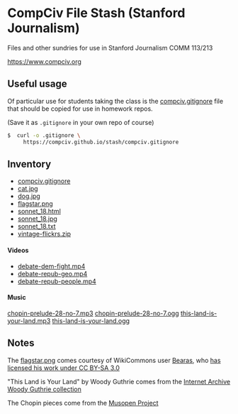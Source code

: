 # CompCiv File Stash (Stanford Journalism)

Files and other sundries for use in Stanford Journalism COMM 113/213 

https://www.compciv.org


## Useful usage

Of particular use for students taking the class is the [compciv.gitignore](compciv.gitignore) file that should be copied for use in homework repos. 

(Save it as `.gitignore` in your own repo of course)


```sh
$  curl -o .gitignore \
     https://compciv.github.io/stash/compciv.gitignore
```

## Inventory

- [compciv.gitignore](//compciv.github.io/stash/compciv.gitignore)
- [cat.jpg](//compciv.github.io/stash/cat.jpg)
- [dog.jpg](//compciv.github.io/stash/dog.jpg)
- [flagstar.png](//compciv.github.io/stash/flagstar.png)
- [sonnet_18.html](//compciv.github.io/stash/sonnet_18.html)
- [sonnet_18.jpg](//compciv.github.io/stash/sonnet_18.jpg)
- [sonnet_18.txt](//compciv.github.io/stash/sonnet_18.txt)
- [vintage-flickrs.zip](//compciv.github.io/stash/vintage-flickrs.zip)

#### Videos

- [debate-dem-fight.mp4](//compciv.github.io/stash/media/debate-dem-fight.mp4)
- [debate-repub-geo.mp4](//compciv.github.io/stash/media/debate-repub-geo.mp4)
- [debate-repub-people.mp4](//compciv.github.io/stash/media/debate-repub-people.mp4)


#### Music

[chopin-prelude-28-no-7.mp3](//compciv.github.io/stash/media/chopin-prelude-28-no-7.mp3)
[chopin-prelude-28-no-7.ogg](//compciv.github.io/stash/media/chopin-prelude-28-no-7.ogg)
[this-land-is-your-land.mp3](//compciv.github.io/stash/media/this-land-is-your-land.mp3)
[this-land-is-your-land.ogg](//compciv.github.io/stash/media/this-land-is-your-land.ogg)


## Notes

The [flagstar.png](flagstar.png) comes courtesy of WikiCommons user [Bearas](https://commons.wikimedia.org/wiki/User:Bearas), who [has licensed his work under CC BY-SA 3.0](https://commons.wikimedia.org/wiki/File:Usa-star-flag.png)


"This Land is Your Land" by Woody Guthrie comes from the [Internet Archive Woody Guthrie collection](https://archive.org/details/WoodyGuthrieSongs)

The Chopin pieces come from the [Musopen Project](https://archive.org/details/musopen-chopin)